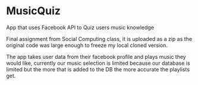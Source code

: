 MusicQuiz
=========

App that uses Facebook API to Quiz users music knowledge

Final assignment from Social Computing class, it is uploaded as a zip as the original code was large enough to freeze my local 
cloned version.

The app takes user data from their facebook profile and plays music they would like, currently our music selection is limited 
because our database is limited but the more that is added to the DB the more accurate the playlists get.
